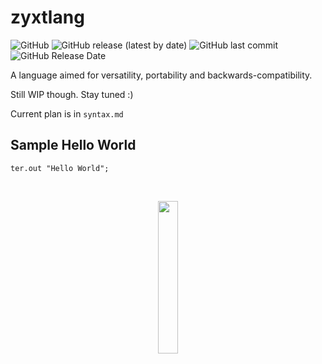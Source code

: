 # zyxtlang

![GitHub](https://img.shields.io/github/license/segmential/zyxt)
![GitHub release (latest by date)](https://img.shields.io/github/v/release/segmential/zyxt)
![GitHub last commit](https://img.shields.io/github/last-commit/segmential/zyxt)
![GitHub Release Date](https://img.shields.io/github/release-date/segmential/zyxt)

A language aimed for versatility, portability and backwards-compatibility.

Still WIP though. Stay tuned :)

Current plan is in `syntax.md`

## Sample Hello World

```
ter.out "Hello World";
```
<br>
<p align="center">
  <image src=https://user-images.githubusercontent.com/61975820/196924972-051a0307-94af-4fae-84bc-910af9738da5.png width="25%"/>  
</p>
